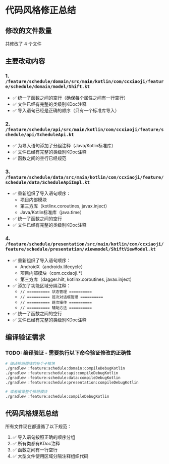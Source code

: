 # 代码风格修正总结

## 修改的文件数量
共修改了 4 个文件

## 主要改动内容

### 1. `/feature/schedule/domain/src/main/kotlin/com/ccxiaoji/feature/schedule/domain/model/Shift.kt`
- ✅ 统一了函数之间的空行（确保每个属性之间有一行空行）
- ✅ 文件已经有完整的类级别KDoc注释
- ✅ 导入语句已经是正确的顺序（只有一个标准库导入）

### 2. `/feature/schedule/api/src/main/kotlin/com/ccxiaoji/feature/schedule/api/ScheduleApi.kt`
- ✅ 为导入语句添加了分组注释（Java/Kotlin标准库）
- ✅ 文件已经有完整的类级别KDoc注释
- ✅ 函数之间的空行已经规范

### 3. `/feature/schedule/data/src/main/kotlin/com/ccxiaoji/feature/schedule/data/ScheduleApiImpl.kt`
- ✅ 重新组织了导入语句顺序：
  - 项目内部模块
  - 第三方库（kotlinx.coroutines, javax.inject）
  - Java/Kotlin标准库（java.time）
- ✅ 统一了函数之间的空行
- ✅ 文件已经有完整的类级别KDoc注释

### 4. `/feature/schedule/presentation/src/main/kotlin/com/ccxiaoji/feature/schedule/presentation/viewmodel/ShiftViewModel.kt`
- ✅ 重新组织了导入语句顺序：
  - AndroidX（androidx.lifecycle）
  - 项目内部模块（com.ccxiaoji.*）
  - 第三方库（dagger.hilt, kotlinx.coroutines, javax.inject）
- ✅ 添加了功能区域分隔注释：
  - `// ========== 状态管理 ==========`
  - `// ========== 班次对话框管理 ==========`
  - `// ========== 班次操作 ==========`
  - `// ========== 辅助方法 ==========`
- ✅ 统一了函数之间的空行
- ✅ 文件已经有完整的类级别KDoc注释

## 编译验证需求

### TODO: 编译验证 - 需要执行以下命令验证修改的正确性
```bash
# 编译排班模块的各个子模块
./gradlew :feature:schedule:domain:compileDebugKotlin
./gradlew :feature:schedule:api:compileDebugKotlin
./gradlew :feature:schedule:data:compileDebugKotlin
./gradlew :feature:schedule:presentation:compileDebugKotlin

# 或者编译整个排班模块
./gradlew :feature:schedule:compileDebugKotlin
```

## 代码风格规范总结

所有文件现在都遵循了以下规范：
1. ✅ 导入语句按照正确的顺序分组
2. ✅ 所有类都有KDoc注释
3. ✅ 函数之间有一行空行
4. ✅ 大型文件使用区域分隔注释组织代码